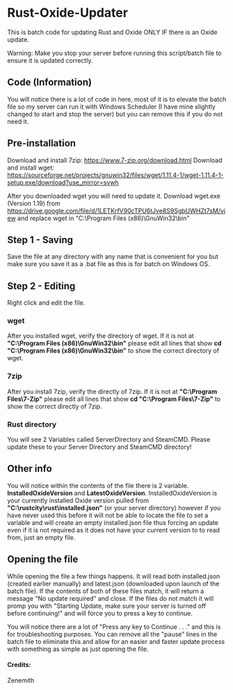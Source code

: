 # Rust-Oxide-Updater
This is batch code for updating Rust and Oxide ONLY IF there is an Oxide update.

Warning: Make you stop your server before running this script/batch file to ensure it is updated correctly.

## Code (Information)
You will notice there is a lot of code in here, most of it is to elevate the batch file so my server can run it with Windows Scheduler (I have mine slightly changed to start and stop the server) but you can remove this if you do not need it.

## Pre-installation
Download and install 7zip: https://www.7-zip.org/download.html
Download and install wget: https://sourceforge.net/projects/gnuwin32/files/wget/1.11.4-1/wget-1.11.4-1-setup.exe/download?use_mirror=svwh

After you downloaded wget you will need to update it. Download wget.exe (Version 1.19) from https://drive.google.com/file/d/1LETKrfV90cTPU6tJve8S9SgbUWHZt7sM/view and replace wget in "C:\Program Files (x86)\GnuWin32\bin"

## Step 1 - Saving
Save the file at any directory with any name that is convenient for you but make sure you save it as a .bat file as this is for batch on Windows OS.

## Step 2 - Editing
Right click and edit the file. 

### wget
After you installed wget, verify the directory of wget. If it is not at **"C:\Program Files (x86)\GnuWin32\bin"** please edit all lines that show **cd "C:\Program Files (x86)\GnuWin32\bin"** to show the correct directory of wget.

### 7zip
After you install 7zip, verify the directly of 7zip. If it is not at **"C:\Program Files\7-Zip\"** please edit all lines that show **cd "C:\Program Files\7-Zip\"** to show the correct directly of 7zip.

### Rust directory
You will see 2 Variables called ServerDirectory and SteamCMD. Please update these to your Server Directory and SteamCMD directory!

## Other info
You will notice within the contents of the file there is 2 variable. **InstalledOxideVersion** and **LatestOxideVersion**. InstalledOxideVersion is your currently installed Oxide version pulled from **"C:\rustcity\rust\installed.json"** (or your server directory) however if you have never used this before it will not be able to locate the file to set a variable and will create an empty installed.json file thus forcing an update even if it is not required as it does not have your current version to to read from, just an empty file.

## Opening the file
While opening the file a few things happens. It will read both installed.json (created earlier manually) and latest.json (downloaded upon launch of the batch file). If the contents of both of these files match, it will return a message "No update required" and close. If the files do not match it will promp you with "Starting Update, make sure your server is turned off before continuing!" and will force you to press a key to continue.

You will notice there are a lot of "Press any key to Continue . . ." and this is for troubleshooting purposes. You can remove all the "pause" lines in the batch file to eliminate this and allow for an easier and faster update process with something as simple as just opening the file.


#### Credits:
Zenemith
